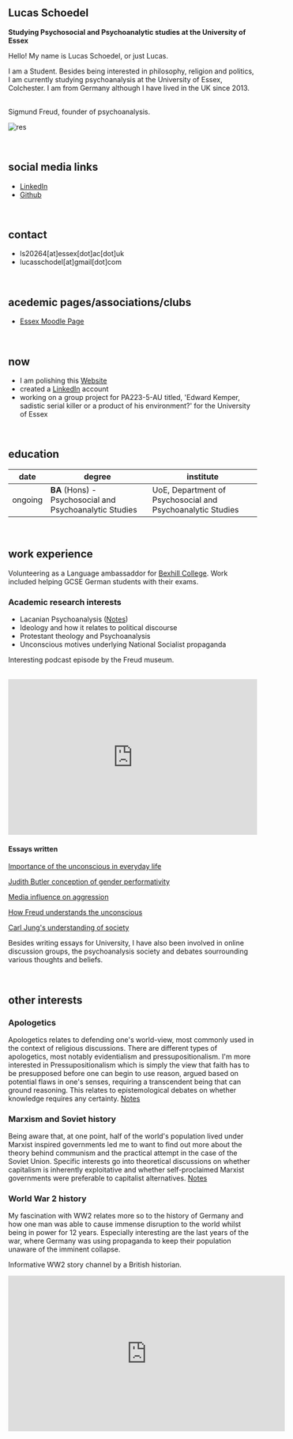 ## Lucas Schoedel
**Studying Psychosocial and Psychoanalytic studies at the University of Essex**  

Hello! My name is Lucas Schoedel, or just Lucas. 

I am a Student. Besides being interested in philosophy, religion and politics, I am currently studying psychoanalysis at the University of Essex, Colchester. I am from Germany although I have lived in the UK since 2013. 

<br>
Sigmund Freud, founder of psychoanalysis.

![res](https://i.ibb.co/r2J6DLv/Sigmund-Freud1.jpg)

<br>

## social media links
- [LinkedIn](https://www.linkedin.com/in/lucas-schoedel-1a5649225/)
- [Github](https://github.com/2001057)

<br>

## contact
- ls20264[at]essex[dot]ac[dot]uk
- lucasschodel[at]gmail[dot]com
<br>

## acedemic pages/associations/clubs
- [Essex Moodle Page](https://moodle.essex.ac.uk/user/profile.php?id=164180)
<br>

## now
- I am polishing this [Website](https://2001057.github.io/CS220-AU-portfolio/)
- created a [LinkedIn](https://www.linkedin.com/in/lucas-schoedel-1a5649225/) account 
- working on a group project for PA223-5-AU titled, 'Edward Kemper, sadistic serial killer or a product of his environment?' for the University of Essex
<br>

## education

| date | degree | institute |
--- | --- | ---
| ongoing | **BA** (Hons) - Psychosocial and Psychoanalytic Studies | UoE, Department of Psychosocial and Psychoanalytic Studies |

<br>

## work experience
Volunteering as a Language ambassaddor for [Bexhill College](https://www.bexhillcollege.ac.uk/). Work included helping GCSE German students with their exams.

### Academic research interests
- Lacanian Psychoanalysis ([Notes](https://github.com/2001057/CS220-AU-portfolio/blob/main/assets/documents/Lacan.pdf))
- Ideology and how it relates to political discourse
- Protestant theology and Psychoanalysis
- Unconscious motives underlying National Socialist propaganda

Interesting podcast episode by the Freud museum.

<br>

<iframe title="Freud Museum London: Psychoanalysis Podcasts" allowtransparency="true" height="315" width="100%" style="border: none; min-width: min(100%, 430px);" scrolling="no" data-name="pb-iframe-player" src="https://www.podbean.com/player-v2/?i=fb92s-5485a-pbblog-playlist&share=1&download=1&skin=f6f6f6&btn-skin=8bbb4e&size=315" allowfullscreen=""></iframe>

<br>

#### Essays written
[Importance of the unconscious in everyday life](https://github.com/2001057/CS220-AU-portfolio/blob/main/assets/documents/Unconscious%20Essay_2001057.pdf)

[Judith Butler conception of gender performativity](https://github.com/2001057/CS220-AU-portfolio/blob/main/assets/documents/PA134_2001057.pdf)

[Media influence on aggression](https://github.com/2001057/CS220-AU-portfolio/blob/main/assets/documents/Media%20influence%20on%20aggression.pdf)

[How Freud understands the unconscious](https://github.com/2001057/CS220-AU-portfolio/blob/main/assets/documents/PA208_2001057%20Freud.pdf)

[Carl Jung's understanding of society](https://github.com/2001057/CS220-AU-portfolio/blob/main/assets/documents/PA209_2001057.pdf)

Besides writing essays for University, I have also been involved in online discussion groups, the psychoanalysis society and debates sourrounding various thoughts and beliefs.

<br>

## other interests
### Apologetics
Apologetics relates to defending one's world-view, most commonly used in the context of religious discussions. There are different types of apologetics, most notably evidentialism and pressupositionalism. I'm more interested in Pressupositionalism which is simply the view that faith has to be presupposed before one can begin to use reason, argued based on potential flaws in one's senses, requiring a transcendent being that can ground reasoning. This relates to epistemological debates on whether knowledge requires any certainty. [Notes](https://github.com/2001057/CS220-AU-portfolio/blob/main/assets/documents/Pressupositionalism.pdf)

### Marxism and Soviet history
Being aware that, at one point, half of the world's population lived under Marxist inspired governments led me to want to find out more about the theory behind communism and the practical attempt in the case of the Soviet Union. Specific interests go into theoretical discussions on whether capitalism is inherently exploitative and whether self-proclaimed Marxist governments were preferable to capitalist alternatives. [Notes](https://github.com/2001057/CS220-AU-portfolio/blob/main/assets/documents/Marxism.pdf)

### World War 2 history
My fascination with WW2 relates more so to the history of Germany and how one man was able to cause immense disruption to the world whilst being in power for 12 years. Especially interesting are the last years of the war, where Germany was using propaganda to keep their population unaware of the imminent collapse.

Informative WW2 story channel by a British historian.

<iframe width="560" height="315" src="https://www.youtube.com/embed?v=Lo3vzQ9NGL0&list=PLjVnMGhQyOzOBj_X68oz9QK5IZQN0u63m" title="YouTube video player" frameborder="0" allow="accelerometer; autoplay; clipboard-write; encrypted-media; gyroscope; picture-in-picture" allowfullscreen></iframe>

<br>

